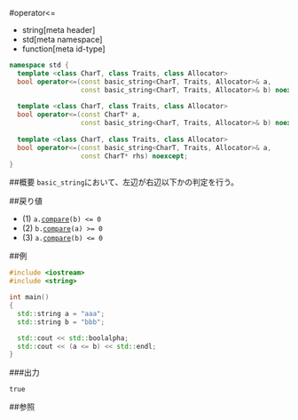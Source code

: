 #operator<=
* string[meta header]
* std[meta namespace]
* function[meta id-type]

```cpp
namespace std {
  template <class CharT, class Traits, class Allocator>
  bool operator<=(const basic_string<CharT, Traits, Allocator>& a,
                  const basic_string<CharT, Traits, Allocator>& b) noexcept; // (1)
  
  template <class CharT, class Traits, class Allocator>
  bool operator<=(const CharT* a,
                  const basic_string<CharT, Traits, Allocator>& b) noexcept; // (2)
  
  template <class CharT, class Traits, class Allocator>
  bool operator<=(const basic_string<CharT, Traits, Allocator>& a,
                  const CharT* rhs) noexcept;                                // (3)
}
```

##概要
`basic_string`において、左辺が右辺以下かの判定を行う。


##戻り値
- (1) `a.`[`compare`](./compare.md)`(b) <= 0`
- (2) `b.`[`compare`](./compare.md)`(a) >= 0`
- (3) `a.`[`compare`](./compare.md)`(b) <= 0`


##例
```cpp
#include <iostream>
#include <string>

int main()
{
  std::string a = "aaa";
  std::string b = "bbb";

  std::cout << std::boolalpha;
  std::cout << (a <= b) << std::endl;
}
```

###出力
```
true
```

##参照
